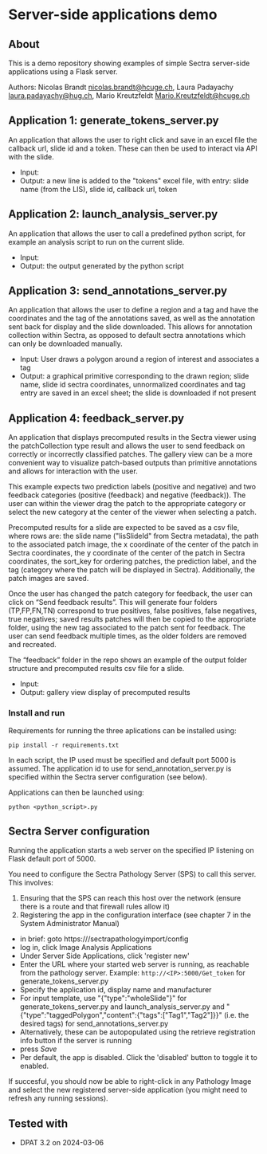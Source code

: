 Server-side applications demo
========

## About
This is a demo repository showing examples of simple Sectra server-side applications using a Flask server.

Authors: Nicolas Brandt nicolas.brandt@hcuge.ch, Laura Padayachy laura.padayachy@hug.ch, Mario Kreutzfeldt Mario.Kreutzfeldt@hcuge.ch

## Application 1: generate_tokens_server.py

An application that allows the user to right click and save in an excel file the callback url, slide id and a token. These can then be used to interact via API with the slide.

- Input:
- Output: a new line is added to the "tokens" excel file, with entry: slide name (from the LIS), slide id, callback url, token

## Application 2: launch_analysis_server.py

An application that allows the user to call a predefined python script, for example an analysis script to run on the current slide.

- Input: 
- Output: the output generated by the python script

## Application 3: send_annotations_server.py

An application that allows the user to define a region and a tag and have the coordinates and the tag of the annotations saved, as well as the annotation sent back for display and the slide downloaded.
This allows for annotation collection within Sectra, as opposed to default sectra annotations which can only be downloaded manually.

- Input: User draws a polygon around a region of interest and associates a tag
- Output: a graphical primitive corresponding to the drawn region; slide name, slide id sectra coordinates, unnormalized coordinates and tag entry are saved in an excel sheet; the slide is downloaded if not present

## Application 4: feedback_server.py

An application that displays precomputed results in the Sectra viewer using the patchCollection type result and allows the user to send feedback on correctly or incorrectly classified patches. The gallery view can be a more convenient way to visualize patch-based outputs than primitive annotations and allows for interaction with the user.

This example expects two prediction labels (positive and negative) and two feedback categories (positive (feedback) and negative (feedback)). The user can within the viewer drag the patch to the appropriate category or select the new category at the center of the viewer when selecting a patch.

Precomputed results for a slide are expected to be saved as a csv file, where rows are: the slide name ("lisSlideId" from Sectra metadata), the path to the associated patch image, the x coordinate of the center of the patch in Sectra coordinates, the y coordinate of the center of the patch in Sectra coordinates, the sort_key for ordering patches, the prediction label, and the tag (category where the patch will be displayed in Sectra). Additionally, the patch images are saved.

Once the user has changed the patch category for feedback, the user can click on “Send feedback results”. This will generate four folders (TP,FP,FN,TN) correspond to true positives, false positives, false negatives, true negatives; saved results patches will then be copied to the appropriate folder, using the new tag associated to the patch sent for feedback. The user can send feedback multiple times, as the older folders are removed and recreated.

The “feedback” folder in the repo shows an example of the output folder structure and precomputed results csv file for a slide.


- Input: 
- Output: gallery view display of precomputed results

### Install and run

Requirements for running the three aplications can be installed using:

```
pip install -r requirements.txt
```

In each script, the IP used must be specified and default port 5000 is assumed. The application id to use for send_annotation_server.py is specified within the Sectra server configuration (see below).

Applications can then be launched using:

```
python <python_script>.py
```


## Sectra Server configuration

Running the application starts a web server on the specified IP listening on Flask default port of 5000.

You need to configure the Sectra Pathology Server (SPS) to call this server. This involves:

1. Ensuring that the SPS can reach this host over the network (ensure there is a route and that firewall rules allow it)
2. Registering the app in the configuration interface (see chapter 7 in the System Administrator Manual)
  - in brief: goto https://<pathologyserver>/sectrapathologyimport/config
  - log in, click Image Analysis Applications
  - Under Server Side Applications, click 'register new'
  - Enter the URL where your started web server is running, as reachable from the pathology server. Example: `http://<IP>:5000/Get_token` for generate_tokens_server.py
  - Specify the application id, display name and manufacturer
  - For input template, use "{"type":"wholeSlide"}" for generate_tokens_server.py and launch_analysis_server.py and "{"type":"taggedPolygon","content":{"tags":["Tag1","Tag2"]}}" (i.e. the desired tags) for send_annotations_server.py
  - Alternatively, these can be autopopulated using the retrieve registration info button if the server is running
  - press *Save*
  - Per default, the app is disabled. Click the 'disabled' button to toggle it to enabled.

If succesful, you should now be able to right-click in any Pathology Image and select the new registered server-side application (you might need to refresh any running sessions).


## Tested with

- DPAT 3.2 on 2024-03-06
